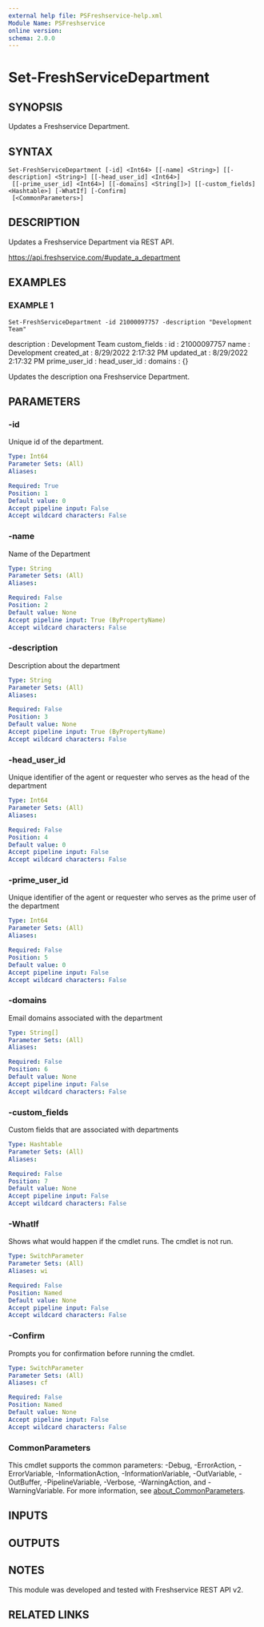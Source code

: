 ```yaml
---
external help file: PSFreshservice-help.xml
Module Name: PSFreshservice
online version:
schema: 2.0.0
---
```


# Set-FreshServiceDepartment

## SYNOPSIS
Updates a Freshservice Department.

## SYNTAX

```
Set-FreshServiceDepartment [-id] <Int64> [[-name] <String>] [[-description] <String>] [[-head_user_id] <Int64>]
 [[-prime_user_id] <Int64>] [[-domains] <String[]>] [[-custom_fields] <Hashtable>] [-WhatIf] [-Confirm]
 [<CommonParameters>]
```

## DESCRIPTION
Updates a Freshservice Department via REST API.

https://api.freshservice.com/#update_a_department

## EXAMPLES

### EXAMPLE 1
```
Set-FreshServiceDepartment -id 21000097757 -description "Development Team"
```

description   : Development Team
custom_fields :
id            : 21000097757
name          : Development
created_at    : 8/29/2022 2:17:32 PM
updated_at    : 8/29/2022 2:17:32 PM
prime_user_id :
head_user_id  :
domains       : {}

Updates the description ona Freshservice Department.

## PARAMETERS

### -id
Unique id of the department.

```yaml
Type: Int64
Parameter Sets: (All)
Aliases:

Required: True
Position: 1
Default value: 0
Accept pipeline input: False
Accept wildcard characters: False
```

### -name
Name of the Department

```yaml
Type: String
Parameter Sets: (All)
Aliases:

Required: False
Position: 2
Default value: None
Accept pipeline input: True (ByPropertyName)
Accept wildcard characters: False
```

### -description
Description about the department

```yaml
Type: String
Parameter Sets: (All)
Aliases:

Required: False
Position: 3
Default value: None
Accept pipeline input: True (ByPropertyName)
Accept wildcard characters: False
```

### -head_user_id
Unique identifier of the agent or requester who serves as the head of the department

```yaml
Type: Int64
Parameter Sets: (All)
Aliases:

Required: False
Position: 4
Default value: 0
Accept pipeline input: False
Accept wildcard characters: False
```

### -prime_user_id
Unique identifier of the agent or requester who serves as the prime user of the department

```yaml
Type: Int64
Parameter Sets: (All)
Aliases:

Required: False
Position: 5
Default value: 0
Accept pipeline input: False
Accept wildcard characters: False
```

### -domains
Email domains associated with the department

```yaml
Type: String[]
Parameter Sets: (All)
Aliases:

Required: False
Position: 6
Default value: None
Accept pipeline input: False
Accept wildcard characters: False
```

### -custom_fields
Custom fields that are associated with departments

```yaml
Type: Hashtable
Parameter Sets: (All)
Aliases:

Required: False
Position: 7
Default value: None
Accept pipeline input: False
Accept wildcard characters: False
```

### -WhatIf
Shows what would happen if the cmdlet runs.
The cmdlet is not run.

```yaml
Type: SwitchParameter
Parameter Sets: (All)
Aliases: wi

Required: False
Position: Named
Default value: None
Accept pipeline input: False
Accept wildcard characters: False
```

### -Confirm
Prompts you for confirmation before running the cmdlet.

```yaml
Type: SwitchParameter
Parameter Sets: (All)
Aliases: cf

Required: False
Position: Named
Default value: None
Accept pipeline input: False
Accept wildcard characters: False
```

### CommonParameters
This cmdlet supports the common parameters: -Debug, -ErrorAction, -ErrorVariable, -InformationAction, -InformationVariable, -OutVariable, -OutBuffer, -PipelineVariable, -Verbose, -WarningAction, and -WarningVariable. For more information, see [about_CommonParameters](http://go.microsoft.com/fwlink/?LinkID=113216).

## INPUTS

## OUTPUTS

## NOTES
This module was developed and tested with Freshservice REST API v2.

## RELATED LINKS
